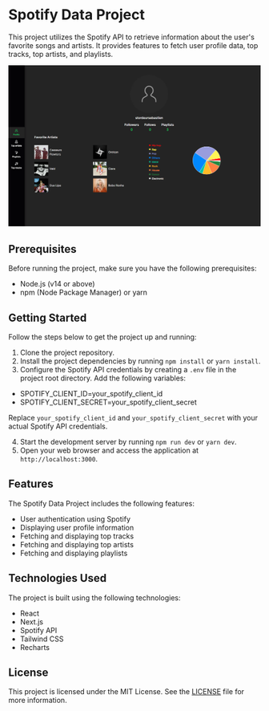 # Spotify Data Project

This project utilizes the Spotify API to retrieve information about the user's favorite songs and artists. It provides features to fetch user profile data, top tracks, top artists, and playlists.

![screenshot](./public/Profile.PNG)

## Prerequisites

Before running the project, make sure you have the following prerequisites:

- Node.js (v14 or above)
- npm (Node Package Manager) or yarn

## Getting Started

Follow the steps below to get the project up and running:

1. Clone the project repository.
2. Install the project dependencies by running `npm install` or `yarn install`.
3. Configure the Spotify API credentials by creating a `.env` file in the project root directory. Add the following variables:

- SPOTIFY_CLIENT_ID=your_spotify_client_id
- SPOTIFY_CLIENT_SECRET=your_spotify_client_secret

Replace `your_spotify_client_id` and `your_spotify_client_secret` with your actual Spotify API credentials.

4. Start the development server by running `npm run dev` or `yarn dev`.
5. Open your web browser and access the application at `http://localhost:3000`.

## Features

The Spotify Data Project includes the following features:

- User authentication using Spotify
- Displaying user profile information
- Fetching and displaying top tracks
- Fetching and displaying top artists
- Fetching and displaying playlists

## Technologies Used

The project is built using the following technologies:

- React
- Next.js
- Spotify API
- Tailwind CSS
- Recharts

## License

This project is licensed under the MIT License. See the [LICENSE](LICENSE) file for more information.
